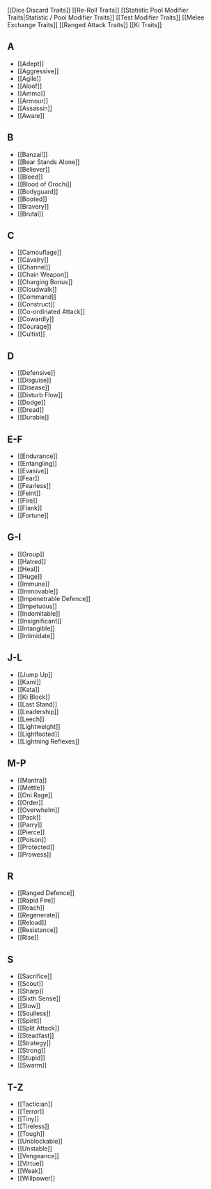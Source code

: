 [[Dice Discard Traits]]
[[Re-Roll Traits]]
[[Statistic Pool Modifier Traits|Statistic / Pool Modifier Traits]]
[[Test Modifier Traits]]
[[Melee Exchange Traits]]
[[Ranged Attack Traits]]
[[Ki Traits]]
## A

- [[Adept]]
- [[Aggressive]]
- [[Agile]]
- [[Aloof]]
- [[Ammo]]
- [[Armour]]
- [[Assassin]]
- [[Aware]]
## B
- [[Banzai!]]
- [[Bear Stands Alone]]
- [[Believer]]
- [[Bleed]]
- [[Blood of Orochi]]
- [[Bodyguard]]
- [[Booted]]
- [[Bravery]]
- [[Brutal]]
## C
- [[Camouflage]]
- [[Cavalry]]
- [[Channel]]
- [[Chain Weapon]]
- [[Charging Bonus]]
- [[Cloudwalk]]
- [[Command]]
- [[Construct]]
- [[Co-ordinated Attack]]
- [[Cowardly]]
- [[Courage]]
- [[Cultist]]
## D
- [[Defensive]]
- [[Disguise]]
- [[Disease]]
- [[Disturb Flow]]
- [[Dodge]]
- [[Dread]]
- [[Durable]]
## E-F
- [[Endurance]]
- [[Entangling]]
- [[Evasive]]
- [[Fear]]
- [[Fearless]]
- [[Feint]]
- [[Fire]]
- [[Flank]]
- [[Fortune]]
## G-I
- [[Group]]
- [[Hatred]]
- [[Heal]]
- [[Huge]]
- [[Immune]]
- [[Immovable]]
- [[Impenetrable Defence]]
- [[Impetuous]]
- [[Indomitable]]
- [[Insignificant]]
- [[Intangible]]
- [[Intimidate]]
## J-L
- [[Jump Up]]
- [[Kami]]
- [[Kata]]
- [[Ki Block]]
- [[Last Stand]]
- [[Leadership]]
- [[Leech]]
- [[Lightweight]]
- [[Lightfooted]]
- [[Lightning Reflexes]]
## M-P
- [[Mantra]]
- [[Mettle]]
- [[Oni Rage]]
- [[Order]]
- [[Overwhelm]]
- [[Pack]]
- [[Parry]]
- [[Pierce]]
- [[Poison]]
- [[Protected]]
- [[Prowess]]
## R
- [[Ranged Defence]]
- [[Rapid Fire]]
- [[Reach]]
- [[Regenerate]]
- [[Reload]]
- [[Resistance]]
- [[Rise]]
## S
- [[Sacrifice]]
- [[Scout]]
- [[Sharp]]
- [[Sixth Sense]]
- [[Slow]]
- [[Soulless]]
- [[Spirit]]
- [[Split Attack]]
- [[Steadfast]]
- [[Strategy]]
- [[Strong]]
- [[Stupid]]
- [[Swarm]]
## T-Z
- [[Tactician]]
- [[Terror]]
- [[Tiny]]
- [[Tireless]]
- [[Tough]]
- [[Unblockable]]
- [[Unstable]]
- [[Vengeance]]
- [[Virtue]]
- [[Weak]]
- [[Willpower]]


